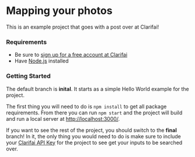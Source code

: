 # Mapping your photos
This is an example project that goes with a post over at Clarifai!

### Requirements
- Be sure to [sign up for a free account at Clarifai](https://clarifai.com/developer/account/signup)
- Have [Node.js](https://nodejs.org/en/download/) installed

### Getting Started
The default branch is **inital**. It starts as a simple Hello World example for the project.

The first thing you will need to do is `npm install` to get all package requirements. From there you can run `npm start` and the project will build and run a local server at [http://localhost:3000/](http://localhost:300).

If you want to see the rest of the project, you should switch to the **final** branch! In it, the only thing you would need to do is make sure to include your [Clarifai API Key](https://clarifai.com/developer/account/signup) for the project to see get your inputs to be searched over.
